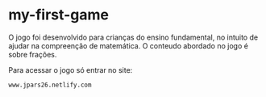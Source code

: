 # my-first-game

O jogo foi desenvolvido para crianças do ensino fundamental, no intuito de ajudar na compreenção de matemática.
O conteudo abordado no jogo é sobre frações.


Para acessar o jogo só entrar no site:

    www.jpars26.netlify.com
